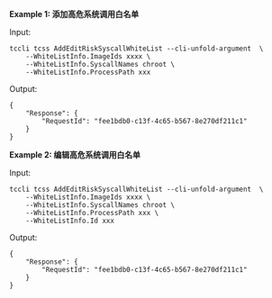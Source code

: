 **Example 1: 添加高危系统调用白名单**



Input: 

```
tccli tcss AddEditRiskSyscallWhiteList --cli-unfold-argument  \
    --WhiteListInfo.ImageIds xxxx \
    --WhiteListInfo.SyscallNames chroot \
    --WhiteListInfo.ProcessPath xxx
```

Output: 
```
{
    "Response": {
        "RequestId": "fee1bdb0-c13f-4c65-b567-8e270df211c1"
    }
}
```

**Example 2: 编辑高危系统调用白名单**



Input: 

```
tccli tcss AddEditRiskSyscallWhiteList --cli-unfold-argument  \
    --WhiteListInfo.ImageIds xxxx \
    --WhiteListInfo.SyscallNames chroot \
    --WhiteListInfo.ProcessPath xxx \
    --WhiteListInfo.Id xxx
```

Output: 
```
{
    "Response": {
        "RequestId": "fee1bdb0-c13f-4c65-b567-8e270df211c1"
    }
}
```

